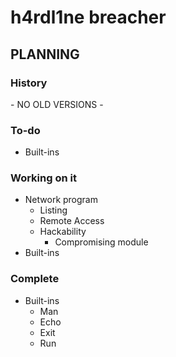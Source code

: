 # h4rdl1ne breacher

## PLANNING

### History

\- NO OLD VERSIONS -

### To-do

- Built-ins

### Working on it

- Network program
  - Listing
  - Remote Access
  - Hackability
    - Compromising module
- Built-ins

### Complete

- Built-ins
  - Man
  - Echo
  - Exit
  - Run
